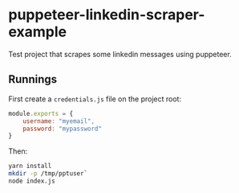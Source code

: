 # puppeteer-linkedin-scraper-example
Test project that scrapes some linkedin messages using puppeteer.

## Runnings

First create a `credentials.js` file on the project root:

```javascript
module.exports = {
    username: "myemail",
    password: "mypassword"
}
```

Then:

```bash
yarn install
mkdir -p /tmp/pptuser`
node index.js
```
